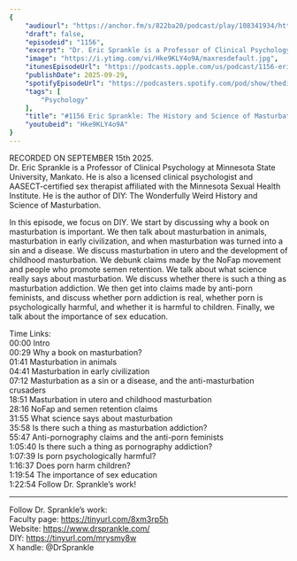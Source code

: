```yaml
---
{
	"audiourl": "https://anchor.fm/s/822ba20/podcast/play/108341934/https%3A%2F%2Fd3ctxlq1ktw2nl.cloudfront.net%2Fstaging%2F2025-8-15%2F79b39e18-0629-6731-df95-69bfaf317e89.m4a",
	"draft": false,
	"episodeid": "1156",
	"excerpt": "Dr. Eric Sprankle is a Professor of Clinical Psychology at Minnesota State University, Mankato. He is also a licensed clinical psychologist and AASECT-certified sex therapist affiliated with the Minnesota Sexual Health Institute. He is the author of DIY: The Wonderfully Weird History and Science of Masturbation.",
	"image": "https://i.ytimg.com/vi/Hke9KLY4o9A/maxresdefault.jpg",
	"itunesEpisodeUrl": "https://podcasts.apple.com/us/podcast/1156-eric-sprankle-the-history-and-science/id1451347236?i=1000729151668&uo=4",
	"publishDate": 2025-09-29,
	"spotifyEpisodeUrl": "https://podcasters.spotify.com/pod/show/thedissenter/episodes/1156-Eric-Sprankle-The-History-and-Science-of-Masturbation-and-Pornography-e388r7e",
	"tags": [
		"Psychology"
	],
	"title": "#1156 Eric Sprankle: The History and Science of Masturbation and Pornography",
	"youtubeid": "Hke9KLY4o9A"
}
---
```

RECORDED ON SEPTEMBER 15th 2025.  
Dr. Eric Sprankle is a Professor of Clinical Psychology at Minnesota State University, Mankato. He is also a licensed clinical psychologist and AASECT-certified sex therapist affiliated with the Minnesota Sexual Health Institute. He is the author of DIY: The Wonderfully Weird History and Science of Masturbation.

In this episode, we focus on DIY. We start by discussing why a book on masturbation is important. We then talk about masturbation in animals, masturbation in early civilization, and when masturbation was turned into a sin and a disease. We discuss masturbation in utero and the development of childhood masturbation. We debunk claims made by the NoFap movement and people who promote semen retention. We talk about what science really says about masturbation. We discuss whether there is such a thing as masturbation addiction. We then get into claims made by anti-porn feminists, and discuss whether porn addiction is real, whether porn is psychologically harmful, and whether it is harmful to children. Finally, we talk about the importance of sex education.

Time Links:  
<time>00:00</time> Intro  
<time>00:29</time> Why a book on masturbation?  
<time>01:41</time> Masturbation in animals  
<time>04:41</time> Masturbation in early civilization  
<time>07:12</time> Masturbation as a sin or a disease, and the anti-masturbation crusaders  
<time>18:51</time> Masturbation in utero and childhood masturbation  
<time>28:16</time> NoFap and semen retention claims  
<time>31:55</time> What science says about masturbation  
<time>35:58</time> Is there such a thing as masturbation addiction?  
<time>55:47</time> Anti-pornography claims and the anti-porn feminists  
<time>1:05:40</time> Is there such a thing as pornography addiction?  
<time>1:07:39</time> Is porn psychologically harmful?  
<time>1:16:37</time> Does porn harm children?  
<time>1:19:54</time> The importance of sex education  
<time>1:22:54</time> Follow Dr. Sprankle’s work!

---

Follow Dr. Sprankle’s work:  
Faculty page: https://tinyurl.com/8xm3rp5h  
Website: https://www.drsprankle.com/  
DIY: https://tinyurl.com/mrysmy8w  
X handle: @DrSprankle
